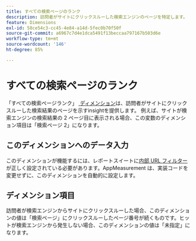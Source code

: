 ```yaml
---
title: すべての検索ページのランク
description: 訪問者がサイトにクリックスルーした検索エンジンのページを特定します。
feature: Dimensions
exl-id: 58ce54c3-cc45-4e84-a14d-5fec0b70f50f
source-git-commit: a6967c7d4e1dca5491f13beccaa797167b503d6e
workflow-type: tm+mt
source-wordcount: '146'
ht-degree: 85%

---
```


# すべての検索ページのランク

「すべての検索ページランク」 [&#x200B; ディメンション &#x200B;](overview.md) は、訪問者がサイトにクリックスルーした検索結果のページを示すinsightを提供します。 例えば、サイトが検索エンジンの検索結果の 2 ページ目に表示される場合、この変数のディメンション項目は「検索ページ 2」になります。

## このディメンションへのデータ入力

このディメンションが機能するには、レポートスイートに[内部 URL フィルター](/help/admin/tools/manage-rs/edit-settings/general/internal-url-filter-admin.md)が正しく設定されている必要があります。AppMeasurement は、実装コードを変更せずに、このディメンションを自動的に設定します。

## ディメンション項目

訪問者が検索エンジンからサイトにクリックスルーした場合、このディメンションの値は「検索ページ」にクリックスルーしたページ番号が続くものです。ヒットが検索エンジンから発生しない場合、このディメンションの値は「未指定」になります。
